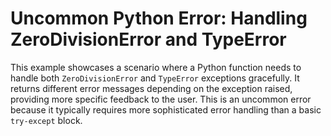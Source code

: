 # Uncommon Python Error: Handling ZeroDivisionError and TypeError

This example showcases a scenario where a Python function needs to handle both `ZeroDivisionError` and `TypeError` exceptions gracefully.  It returns different error messages depending on the exception raised, providing more specific feedback to the user.  This is an uncommon error because it typically requires more sophisticated error handling than a basic `try-except` block.